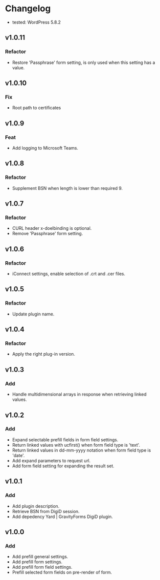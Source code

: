 # Changelog

-   tested: WordPress 5.8.2

## v1.0.11

### Refactor

-   Restore 'Passphrase' form setting, is only used when this setting has a value.

## v1.0.10

### Fix

-   Root path to certificates

## v1.0.9

### Feat

-   Add logging to Microsoft Teams.

## v1.0.8

### Refactor

-   Supplement BSN when length is lower than required 9.

## v1.0.7

### Refactor

-   CURL header x-doelbinding is optional.
-   Remove 'Passphrase' form setting.

## v1.0.6

### Refactor

-   iConnect settings, enable selection of .crt and .cer files.

## v1.0.5

### Refactor

-   Update plugin name.

## v1.0.4

### Refactor

-   Apply the right plug-in version.

## v1.0.3

### Add

-   Handle multidimensional arrays in response when retrieving linked values.

## v1.0.2

### Add

-   Expand selectable prefill fields in form field settings.
-   Return linked values with ucfirst() when form field type is 'text'.
-   Return linked values in dd-mm-yyyy notation when form field type is 'date'.
-   Add expand parameters to request url.
-   Add form field setting for expanding the result set.

## v1.0.1

### Add

-   Add plugin description.
-   Retrieve BSN from DigiD session.
-   Add depedency Yard | GravityForms DigiD plugin.

## v1.0.0

### Add

-   Add prefill general settings.
-   Add prefill form settings.
-   Add prefill form field settings.
-   Prefill selected form fields on pre-render of form.
